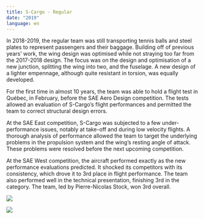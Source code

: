 ```yaml
---
title: S-Cargo - Regular
date: "2019"
language: en
---
```

In 2018-2019, the regular team was still transporting tennis balls and steel plates to represent passengers and their baggage. Building off of previous years’ work, the wing design was optimised while not straying too far from the 2017-2018 design. The focus was on the design and optimisation of a new junction, splitting the wing into two, and the fuselage. A new design of a lighter empennage, although quite resistant in torsion, was equally developed. 

For the first time in almost 10 years, the team was able to hold a flight test in Québec, in February, before the SAE Aero Design competition. The tests allowed an evaluation of S-Cargo’s flight performances and permitted the team to correct structural design errors. 

At the SAE East competition, S-Cargo was subjected to a few under-performance issues, notably at take-off and during low velocity flights. A thorough analysis of performance allowed the team to target the underlying problems in the propulsion system and the wing’s resting angle of attack. These problems were resolved before the next upcoming competition. 

At the SAE West competition, the aircraft performed exactly as the new performance evaluations predicted. It shocked its competitors with its consistency, which drove it to 3rd place in flight performance. The team also performed well in the technical presentation, finishing 3rd in the category. The team, led by Pierre-Nicolas Stock, won 3rd overall.

![](https://res.cloudinary.com/decninixz/image/upload/v1595355684/avion_cargo_site_web_full_res-2760_pjnddr.jpg)

![](https://res.cloudinary.com/decninixz/image/upload/v1595360184/avion_cargo_site_web_full_res-0120-2_mk8aoe.jpg)